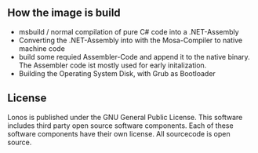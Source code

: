 ## How the image is build

- msbuild / normal compilation of pure C# code into a .NET-Assembly
- Converting the .NET-Assembly into with the Mosa-Compiler to native machine code
- build some requied Assembler-Code  and append it to the native binary. The Assembler code ist mostly used for early initalization.
- Building the Operating System Disk, with Grub as Bootloader

## License
Lonos is published under the GNU General Public License. This software includes third party open source software components. Each of these software components have their own license. All sourcecode is open source.

